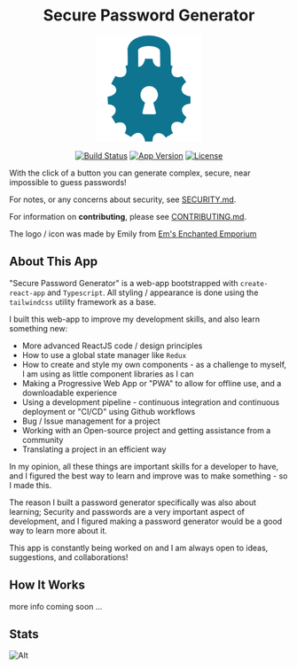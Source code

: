 <div align="center">

# Secure Password Generator

![App Logo](/public/logo192.png)

[![Build Status](https://img.shields.io/github/workflow/status/SamuelQuinones/password-generator/Deploy?logo=github&style=for-the-badge)](https://github.com/SamuelQuinones/password-generator/blob/main/.github/workflows/deploy_to_gh_pages.yml) [![App Version](https://img.shields.io/github/package-json/v/SamuelQuinones/password-generator/main?label=Version&style=for-the-badge)](https://github.com/SamuelQuinones/password-generator/blob/main/package.json#L4) [![License](https://img.shields.io/github/license/SamuelQuinones/password-generator?style=for-the-badge)](https://github.com/SamuelQuinones/password-generator/blob/main/LICENSE)

</div>

With the click of a button you can generate complex, secure, near impossible to guess passwords!

For notes, or any concerns about security, see [SECURITY.md](/SECURITY.md).

For information on **contributing**, please see [CONTRIBUTING.md](/CONTRIBUTING.md).

The logo / icon was made by Emily from [Em's Enchanted Emporium](https://www.instagram.com/em_enchanted_emporium/)

## About This App

"Secure Password Generator" is a web-app bootstrapped with `create-react-app` and `Typescript`. All styling / appearance is done using the `tailwindcss` utility framework as a base.

I built this web-app to improve my development skills, and also learn something new:

- More advanced ReactJS code / design principles
- How to use a global state manager like `Redux`
- How to create and style my own components - as a challenge to myself, I am using as little component libraries as I can
- Making a Progressive Web App or "PWA" to allow for offline use, and a downloadable experience
- Using a development pipeline - continuous integration and continuous deployment or "CI/CD" using Github workflows
- Bug / Issue management for a project
- Working with an Open-source project and getting assistance from a community
- Translating a project in an efficient way

In my opinion, all these things are important skills for a developer to have, and I figured the best way to learn and improve was to make something - so I made this.

The reason I built a password generator specifically was also about learning; Security and passwords are a very important aspect of development, and I figured making a password generator would be a good way to learn more about it.

This app is constantly being worked on and I am always open to ideas, suggestions, and collaborations!

## How It Works

more info coming soon ...

## Stats

![Alt](https://repobeats.axiom.co/api/embed/cf8af38d881ae5b4ddb2d4ea5b0e13901c1970e6.svg "Repobeats analytics image")
